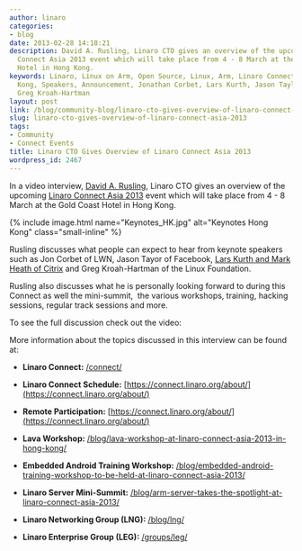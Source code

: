 ```yaml
---
author: linaro
categories:
- blog
date: 2013-02-28 14:18:21
description: David A. Rusling, Linaro CTO gives an overview of the upcoming Linaro
  Connect Asia 2013 event which will take place from 4 - 8 March at the Gold Coast
  Hotel in Hong Kong.
keywords: Linaro, Linux on Arm, Open Source, Linux, Arm, Linaro Connect, LCA13-Hong
  Kong, Speakers, Announcement, Jonathan Corbet, Lars Kurth, Jason Taylor, Greg K-H,
  Greg Kroah-Hartman
layout: post
link: /blog/community-blog/linaro-cto-gives-overview-of-linaro-connect-asia-2013/
slug: linaro-cto-gives-overview-of-linaro-connect-asia-2013
tags:
- Community
- Connect Events
title: Linaro CTO Gives Overview of Linaro Connect Asia 2013
wordpress_id: 2467
---
```


In a video interview, [David A. Rusling](/about/), Linaro CTO gives an overview of the upcoming [Linaro Connect Asia 2013](https://connect.linaro.org) event which will take place from 4 - 8 March at the Gold Coast Hotel in Hong Kong.

{% include image.html name="Keynotes_HK.jpg" alt="Keynotes Hong Kong" class="small-inline" %}

Rusling discusses what people can expect to hear from keynote speakers such as Jon Corbet of LWN, Jason Tayor of Facebook, [Lars Kurth and Mark Heath of Citrix](/blog/arm-server-takes-the-spotlight-at-linaro-connect-asia-2013/) and Greg Kroah-Hartman of the Linux Foundation.

Rusling also discusses what he is personally looking forward to during this Connect as well the mini-summit,  the various workshops, training, hacking sessions, regular track sessions and more.

To see the full discussion check out the video:

More information about the topics discussed in this interview  can be found at:

  * **Linaro Connect:** [/connect/](/initiatives/connect/)


  * **Linaro Connect Schedule:** [https://connect.linaro.org/about/](https://connect.linaro.org/about/)


  * **Remote Participation:** [https://connect.linaro.org/about/](https://connect.linaro.org/about/)


  * **Lava Workshop:** [/blog/lava-workshop-at-linaro-connect-asia-2013-in-hong-kong/](/blog/lava-workshop-at-linaro-connect-asia-2013-in-hong-kong/)


  * **Embedded Android Training Workshop:** [/blog/embedded-android-training-workshop-to-be-held-at-linaro-connect-asia-2013/](/blog/embedded-android-training-workshop-to-be-held-at-linaro-connect-asia-2013/)


  * **Linaro Server Mini-Summit:** [/blog/arm-server-takes-the-spotlight-at-linaro-connect-asia-2013/](/blog/arm-server-takes-the-spotlight-at-linaro-connect-asia-2013/)


  * **Linaro Networking Group (LNG):** [/blog/lng/](/blog/lng/)


  * **Linaro Enterprise Group (LEG):** [/groups/leg/](/groups/leg/)